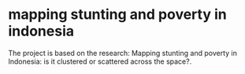 # mapping stunting and poverty in indonesia
The project is based on the research: Mapping stunting and poverty in Indonesia: is it clustered or scattered across the space?.
